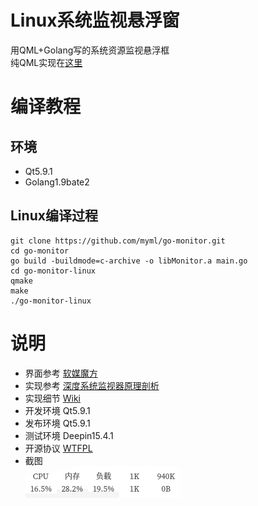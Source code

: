 # Linux系统监视悬浮窗   
用QML+Golang写的系统资源监视悬浮框  
纯QML实现在[这里](https://github.com/myml/qml-monitor)  
# 编译教程
## 环境
* Qt5.9.1
* Golang1.9bate2  

## Linux编译过程
```
git clone https://github.com/myml/go-monitor.git
cd go-monitor
go build -buildmode=c-archive -o libMonitor.a main.go
cd go-monitor-linux
qmake
make
./go-monitor-linux
```
# 说明
* 界面参考 [软媒魔方](http://mofang.ruanmei.com/)
* 实现参考 [深度系统监视器原理剖析](http://www.jianshu.com/p/deb0ed35c1c2?from=jiantop.com)
* 实现细节 [Wiki](https://github.com/myml/qml-monitor/wiki)
* 开发环境 Qt5.9.1
* 发布环境 Qt5.9.1
* 测试环境 Deepin15.4.1
* 开源协议 [WTFPL](https://github.com/myml/go-monitor/blob/master/LICENSE)
* 截图  
 ![截图](s.png)